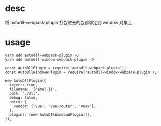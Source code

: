 # desc

将 autodll-webpack-plugin 打包进去的包都绑定到 window 对象上

# usage

```
yarn add autodll-webpack-plugin -D
yarn add autodll-window-webpack-plugin -D
```

```
const AutoDllPlugin = require('autodll-webpack-plugin');
const AutoDllWindowWPlugin = require('autodll-window-webpack-plugin');

new AutoDllPlugin({
  inject: true,
  filename: '[name].js',
  path: './dll',
  debug: false,
  entry: {
    vendor: ['vue', 'vue-router', 'vuex'],
  },
  plugins: [new AutoDllWindowWPlugin()],
}),

```
